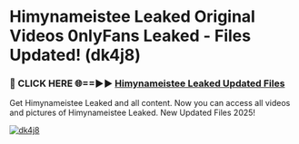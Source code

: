 # Himynameistee Leaked Original Videos 0nlyFans Leaked - Files Updated! (dk4j8)

<h3>🔴 CLICK HERE 🌐==►► <a href="https://tinyurl.com/ehrbuxhb" rel="nofollow">Himynameistee Leaked Updated Files</a></h3>

Get Himynameistee Leaked and all content. Now you can access all videos and pictures of Himynameistee Leaked. New Updated Files 2025!

[![dk4j8](https://i.imgur.com/lVYEuWS.gif)](https://tinyurl.com/ehrbuxhb)
